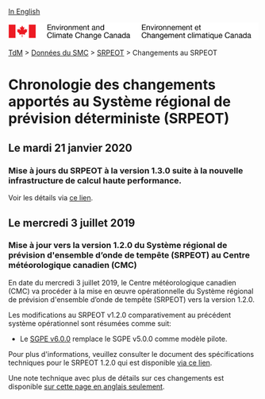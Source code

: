 [In English](changelog_resps_en.md)

![ECCC logo](../../img_eccc-logo.png)

[TdM](../../readme_fr.md) > [Données du SMC](../readme_fr.md) > [SRPEOT](readme_resps_fr.md) > Changements au SRPEOT

# Chronologie des changements apportés au Système régional de prévision déterministe (SRPEOT)

## Le mardi 21 janvier 2020

### Mise à jours du SRPEOT à la version 1.3.0 suite à la nouvelle infrastructure de calcul haute performance. 

Voir les détails via [ce lien](../changelog_multisystems_fr.md).

## Le mercredi 3 juillet 2019

### Mise à jour vers la version 1.2.0 du Système régional de prévision d'ensemble d’onde de tempête (SRPEOT) au Centre météorologique canadien (CMC)

En date du mercredi 3 juillet 2019, le Centre météorologique canadien (CMC) va procéder à la mise en œuvre opérationnelle du Système régional de prévision d'ensemble d’onde de tempête (SRPEOT) vers la version 1.2.0.

Les modifications au SRPEOT v1.2.0 comparativement au précédent système opérationnel sont résumées comme suit:

* Le [SGPE v6.0.0](/../nwp_geps/changelog_geps_fr.md) remplace le SGPE v5.0.0 comme modèle pilote.

Pour plus d'informations, veuillez consulter le document des spécifications techniques pour le SRPEOT 1.2.0 qui est disponible [via ce lien](https://collaboration.cmc.ec.gc.ca/cmc/CMOI/product_guide/docs/tech_specifications/tech_specifications_RESPS_1.2.0_f.pdf).

Une note technique avec plus de détails sur ces changements est disponible [sur cette page en anglais seulement](https://collaboration.cmc.ec.gc.ca/cmc/CMOI/product_guide/docs/tech_notes/technote_resps-120_20190703_e.pdf).